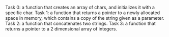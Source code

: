 Task 0: a function that creates an array of chars, and initializes it with a specific char.
Task 1: a function that returns a pointer to a newly allocated space in memory, which contains a copy of the string given as a parameter.
Task 2: a function that concatenates two strings.
Task 3: a function that returns a pointer to a 2 dimensional array of integers.
